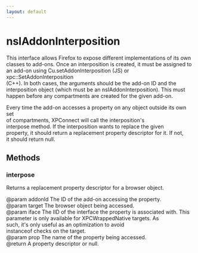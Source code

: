```yaml
---
layout: default
---
```


# nsIAddonInterposition #
  
This interface allows Firefox to expose different implementations of its own  
classes to add-ons. Once an interposition is created, it must be assigned to  
an add-on using Cu.setAddonInterposition (JS) or xpc::SetAddonInterposition  
(C++). In both cases, the arguments should be the add-on ID and the  
interposition object (which must be an nsIAddonInterposition). This must  
happen before any compartments are created for the given add-on.  
  
Every time the add-on accesses a property on any object outside its own set  
of compartments, XPConnect will call the interposition's  
interpose method. If the interposition wants to replace the given  
property, it should return a replacement property descriptor for it. If not,  
it should return null.  
  

## Methods ##

### interpose ###
  
Returns a replacement property descriptor for a browser object.  
  
@param addonId The ID of the add-on accessing the property.  
@param target The browser object being accessed.  
@param iface The IID of the interface the property is associated with. This  
             parameter is only available for XPCWrappedNative targets. As  
             such, it's only useful as an optimization to avoid  
             instanceof checks on the target.  
@param prop The name of the property being accessed.  
@return A property descriptor or null.  
  
